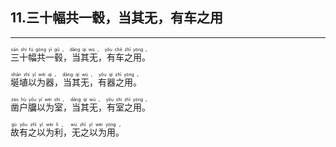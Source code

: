 ## 11.三十幅共一毂，当其无，有车之用
---


<ruby><rb> 三十幅共一毂，当其无，有车之用。 </rb> <rt> sān  shí  fú  gòng  yī  gǔ ， dāng  qí  wú ， yǒu  chē  zhī  yòng 。</rt>
</ruby>

<ruby><rb> 埏埴以为器，当其无，有器之用。 </rb> <rt> shān  zhí  yǐ  wéi  qì ， dāng  qí  wú ， yǒu  qì  zhī  yòng 。</rt>
</ruby>

<ruby><rb> 凿户牖以为室，当其无，有室之用。 </rb> <rt> záo  hù  yǒu  yǐ  wéi  shì ， dāng  qí  wú ， yǒu  shì  zhī  yòng 。</rt>
</ruby>

<ruby><rb> 故有之以为利，无之以为用。 </rb> <rt> gù  yǒu  zhī  yǐ  wéi  lì ， wú  zhī  yǐ  wéi  yòng 。</rt>
</ruby>

<ruby><rb>   </rb> <rt> </rt>
</ruby>

